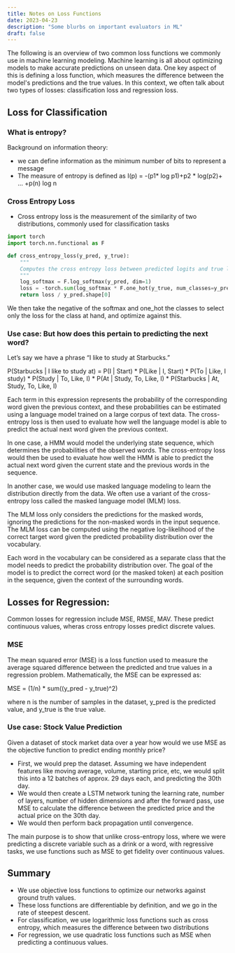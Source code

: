 ```yaml
---
title: Notes on Loss Functions
date: 2023-04-23
description: "Some blurbs on important evaluators in ML"
draft: false
---
```

The following is an overview of two common loss functions we commonly use in machine learning modeling. Machine learning is all about optimizing models to make accurate predictions on unseen data. One key aspect of this is defining a loss function, which measures the difference between the model's predictions and the true values. In this context, we often talk about two types of losses: classification loss and regression loss.

## Loss for Classification

### What is entropy?

Background on information theory:

- we can define information as the minimum number of bits to represent a message
- The measure of entropy is defined as I(p) = -(p1* log p1)+p2 * log(p2)+ … +p(n) log n

### Cross Entropy Loss

- Cross entropy loss is the measurement of the similarity of two distributions, commonly used for classification tasks

```python
import torch
import torch.nn.functional as F

def cross_entropy_loss(y_pred, y_true):
    """
    Computes the cross entropy loss between predicted logits and true labels.
    """
    log_softmax = F.log_softmax(y_pred, dim=1)
    loss = -torch.sum(log_softmax * F.one_hot(y_true, num_classes=y_pred.shape[1]))
    return loss / y_pred.shape[0]
```

We then take the negative of the softmax and one_hot the classes to select only the loss for the class at hand, and optimize against this.

### Use case: But how does this pertain to predicting the next word?

Let’s say we have a phrase “I like to study at Starbucks.” 

P(Starbucks | I like to study at) = P(I | Start) * P(Like | I, Start) * P(To | Like, I study) * P(Study | To, Like, I) * P(At | Study, To, Like, I) * P(Starbucks | At, Study, To, Like, I)

Each term in this expression represents the probability of the corresponding word given the previous context, and these probabilities can be estimated using a language model trained on a large corpus of text data. The cross-entropy loss is then used to evaluate how well the language model is able to predict the actual next word given the previous context.

In one case, a HMM would model the underlying state sequence, which determines the probabilities of the observed words. The cross-entropy loss would then be used to evaluate how well the HMM is able to predict the actual next word given the current state and the previous words in the sequence.

In another case, we would use masked language modeling to learn the distribution directly from the data. We often use a variant of the cross-entropy loss called the masked language model (MLM) loss. 

The MLM loss only considers the predictions for the masked words, ignoring the predictions for the non-masked words in the input sequence. The MLM loss can be computed using the negative log-likelihood of the correct target word given the predicted probability distribution over the vocabulary.

Each word in the vocabulary can be considered as a separate class that the model needs to predict the probability distribution over. The goal of the model is to predict the correct word (or the masked token) at each position in the sequence, given the context of the surrounding words.

## Losses for Regression:

Common losses for regression include MSE, RMSE, MAV. These predict continuous values, wheras cross entropy losses predict discrete values. 

### MSE

The mean squared error (MSE) is a loss function used to measure the average squared difference between the predicted and true values in a regression problem. Mathematically, the MSE can be expressed as:

MSE = (1/n) * sum((y_pred - y_true)^2)

where n is the number of samples in the dataset, y_pred is the predicted value, and y_true is the true value.

### Use case: Stock Value Prediction

Given a dataset of stock market data over a year how would we use MSE as the objective function to predict ending monthly price?

- First, we would prep the dataset. Assuming we have independent features like moving average, volume, starting price, etc, we would split this into a 12 batches of approx. 29 days each, and predicting the 30th day.
- We would then create a LSTM network tuning the learning rate, number of layers, number of hidden dimensions and after the forward pass, use MSE to calculate the difference between the predicted price and the actual price on the 30th day.
- We would then perform back propagation until convergence.

The main purpose is to show that unlike cross-entropy loss, where we were predicting a discrete variable such as a drink or a word, with regressive tasks, we use functions such as MSE to get fidelity over continuous values. 

## Summary

- We use objective loss functions to optimize our networks against ground truth values.
- These loss functions are differentiable by definition, and we go in the rate of steepest descent.
- For classification, we use logarithmic loss functions such as cross entropy, which measures the difference between two distributions
- For regression, we use quadratic loss functions such as MSE when predicting a continuous values.